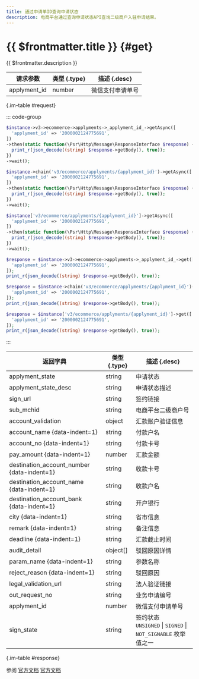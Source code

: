 ```yaml
---
title: 通过申请单ID查询申请状态
description: 电商平台通过查询申请状态API查询二级商户入驻申请结果。
---
```


# {{ $frontmatter.title }} {#get}

{{ $frontmatter.description }}

| 请求参数 | 类型 {.type} | 描述 {.desc}
| --- | --- | ---
| applyment_id | number | 微信支付申请单号

{.im-table #request}

::: code-group

```php [异步纯链式]
$instance->v3->ecommerce->applyments->_applyment_id_->getAsync([
  'applyment_id' => '2000002124775691',
])
->then(static function(\Psr\Http\Message\ResponseInterface $response) {
  print_r(json_decode((string) $response->getBody(), true));
})
->wait();
```

```php [异步声明式]
$instance->chain('v3/ecommerce/applyments/{applyment_id}')->getAsync([
  'applyment_id' => '2000002124775691',
])
->then(static function(\Psr\Http\Message\ResponseInterface $response) {
  print_r(json_decode((string) $response->getBody(), true));
})
->wait();
```

```php [异步属性式]
$instance['v3/ecommerce/applyments/{applyment_id}']->getAsync([
  'applyment_id' => '2000002124775691',
])
->then(static function(\Psr\Http\Message\ResponseInterface $response) {
  print_r(json_decode((string) $response->getBody(), true));
})
->wait();
```

```php [同步纯链式]
$response = $instance->v3->ecommerce->applyments->_applyment_id_->get([
  'applyment_id' => '2000002124775691',
]);
print_r(json_decode((string) $response->getBody(), true));
```

```php [同步声明式]
$response = $instance->chain('v3/ecommerce/applyments/{applyment_id}')->get([
  'applyment_id' => '2000002124775691',
]);
print_r(json_decode((string) $response->getBody(), true));
```

```php [同步属性式]
$response = $instance['v3/ecommerce/applyments/{applyment_id}']->get([
  'applyment_id' => '2000002124775691',
]);
print_r(json_decode((string) $response->getBody(), true));
```

:::

| 返回字典 | 类型 {.type} | 描述 {.desc}
| --- | --- | ---
| applyment_state | string | 申请状态
| applyment_state_desc | string | 申请状态描述
| sign_url | string | 签约链接
| sub_mchid | string | 电商平台二级商户号
| account_validation | object | 汇款账户验证信息
| account_name {data-indent=1} | string | 付款户名
| account_no {data-indent=1} | string | 付款卡号
| pay_amount {data-indent=1} | number | 汇款金额
| destination_account_number {data-indent=1} | string | 收款卡号
| destination_account_name {data-indent=1} | string | 收款户名
| destination_account_bank {data-indent=1} | string | 开户银行
| city {data-indent=1} | string | 省市信息
| remark {data-indent=1} | string | 备注信息
| deadline {data-indent=1} | string | 汇款截止时间
| audit_detail | object[] | 驳回原因详情
| param_name {data-indent=1} | string | 参数名称
| reject_reason {data-indent=1} | string | 驳回原因
| legal_validation_url | string | 法人验证链接
| out_request_no | string | 业务申请编号
| applyment_id | number | 微信支付申请单号
| sign_state | string | 签约状态<br/>`UNSIGNED` \| `SIGNED` \| `NOT_SIGNABLE` 枚举值之一

{.im-table #response}

参阅 [官方文档](https://pay.weixin.qq.com/wiki/doc/apiv3/wxpay/ecommerce/applyments/chapter3_2.shtml) [官方文档](https://pay.weixin.qq.com/docs/partner/apis/ecommerce-merchant-application/applyment/get-applyment-state.html)
